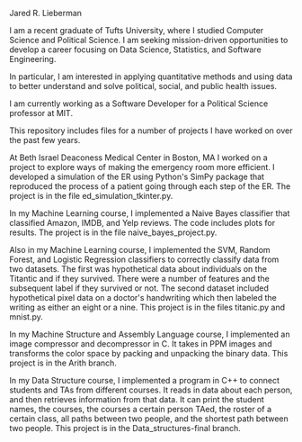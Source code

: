Jared R. Lieberman

I am a recent graduate of Tufts University, where I studied Computer Science and Political Science. 
I am seeking mission-driven opportunities to develop a career focusing on Data Science, Statistics, and Software Engineering.  

In particular, I am interested in applying quantitative methods and using data to better understand and solve 
political, social, and public health issues. 

I am currently working as a Software Developer for a Political Science professor at MIT.

This repository includes files for a number of projects I have worked on over the past few years.

At Beth Israel Deaconess Medical Center in Boston, MA I worked on a project to explore ways of making the emergency room 
more efficient. I developed a simulation of the ER using Python's SimPy package that reproduced the process of a patient
going through each step of the ER. The project is in the file ed_simulation_tkinter.py.

In my Machine Learning course, I implemented a Naive Bayes classifier that classified Amazon, IMDB, and Yelp reviews. 
The code includes plots for results. The project is in the file naive_bayes_project.py. 

Also in my Machine Learning course, I implemented the SVM, Random Forest, and Logistic Regression classifiers to
correctly classify data from two datasets. The first was hypothetical data about individuals on the Titantic
and if they survived. There were a number of features and the subsequent label if they survived or not. The second
dataset included hypothetical pixel data on a doctor's handwriting which then labeled the writing as either an eight
or a nine. This project is in the files titanic.py and mnist.py.

In my Machine Structure and Assembly Language course, I implemented an image compressor and decompressor in C. It takes in
PPM images and transforms the color space by packing and unpacking the binary data. This project is in the Arith branch.

In my Data Structure course, I implemented a program in C++ to connect students and TAs from different courses. It reads in data 
about each person, and then retrieves information from that data. It can print the student names, the courses, the courses
a certain person TAed, the roster of a certain class, all paths between two people, and the shortest path between two people. 
This project is in the Data_structures-final branch.
